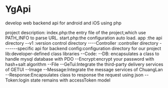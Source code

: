 # YgApi
develop web backend api for android and iOS  using php 

project description:
index.php:the entry file of the project,which use PATH_INFO to parse URL.
start.php:the  configuration auto load.
app :the api directory
--v1 :version control directory
----Controller :controller directory
-------specific api for backend
config:configuration directory for our project
lib:developer-defined class libraries
--Code:
--DB: encapsulates a class to  handle mysql database with PDO
--Encrypt:encrypt your password with hash+salt algorithm
--File
--GeTui:Integrate the third-party delivery services of GETUI
--Image
--Message:Integrate the message services of ChuangLan
--Response:Encapsulates class to response the request using json
--Token:login state remains with accessToken
model
